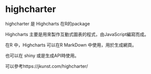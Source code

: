 # highcharter
highcharter 是 Highcharts 在R的package

Highcharts 主要是用來製作互動式圖表的程式，由JavaScript編寫而成。

在R 中，Highcharts 可以在R MarkDown 中使用，用於生成網頁。

也可以在 shiny 或是生成API時使用。

可以參考https://jkunst.com/highcharter/
